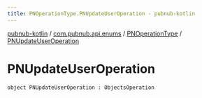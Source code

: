 ```yaml
---
title: PNOperationType.PNUpdateUserOperation - pubnub-kotlin
---
```


[pubnub-kotlin](../../index.html) / [com.pubnub.api.enums](../index.html) / [PNOperationType](index.html) / [PNUpdateUserOperation](./-p-n-update-user-operation.html)

# PNUpdateUserOperation

`object PNUpdateUserOperation : ObjectsOperation`